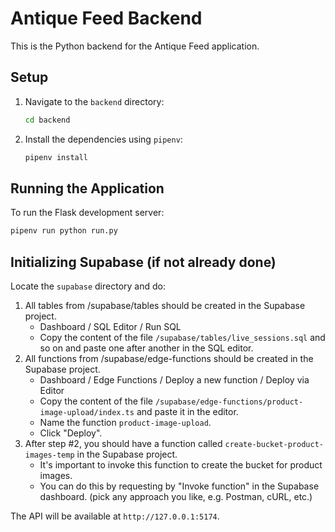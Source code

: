 # Antique Feed Backend

This is the Python backend for the Antique Feed application.

## Setup

1.  Navigate to the `backend` directory:
    ```bash
    cd backend
    ```
2.  Install the dependencies using `pipenv`:
    ```bash
    pipenv install
    ```

## Running the Application

To run the Flask development server:

```bash
pipenv run python run.py
```

## Initializing Supabase (if not already done)

Locate the `supabase` directory and do:

1. All tables from /supabase/tables should be created in the Supabase project.
    - Dashboard / SQL Editor / Run SQL
    - Copy the content of the file `/supabase/tables/live_sessions.sql` and so on and paste one after another in the SQL editor.
2. All functions from /supabase/edge-functions should be created in the Supabase project.
    - Dashboard / Edge Functions / Deploy a new function / Deploy via Editor
    - Copy the content of the file `/supabase/edge-functions/product-image-upload/index.ts` and paste it in the editor.
    - Name the function `product-image-upload`.
    - Click "Deploy".
3. After step #2, you should have a function called `create-bucket-product-images-temp` in the Supabase project.
    - It's important to invoke this function to create the bucket for product images.
    - You can do this by requesting by "Invoke function" in the Supabase dashboard. (pick any approach you like, e.g. Postman, cURL, etc.)

The API will be available at `http://127.0.0.1:5174`.
